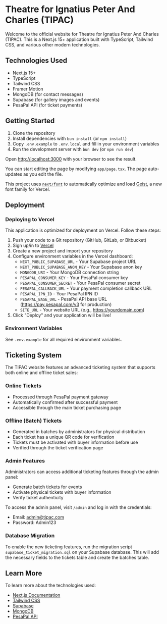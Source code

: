 # Theatre for Ignatius Peter And Charles (TIPAC)

Welcome to the official website for Theatre for Ignatius Peter And Charles (TIPAC). This is a Next.js 15+ application built with TypeScript, Tailwind CSS, and various other modern technologies.

## Technologies Used

- Next.js 15+
- TypeScript
- Tailwind CSS
- Framer Motion
- MongoDB (for contact messages)
- Supabase (for gallery images and events)
- PesaPal API (for ticket payments)

## Getting Started

1. Clone the repository
2. Install dependencies with `bun install` (or `npm install`)
3. Copy `.env.example` to `.env.local` and fill in your environment variables
4. Run the development server with `bun dev` (or `npm run dev`)

Open [http://localhost:3000](http://localhost:3000) with your browser to see the result.

You can start editing the page by modifying `app/page.tsx`. The page auto-updates as you edit the file.

This project uses [`next/font`](https://nextjs.org/docs/app/building-your-application/optimizing/fonts) to automatically optimize and load [Geist](https://vercel.com/font), a new font family for Vercel.

## Deployment

### Deploying to Vercel

This application is optimized for deployment on Vercel. Follow these steps:

1. Push your code to a Git repository (GitHub, GitLab, or Bitbucket)
2. Sign up/in to [Vercel](https://vercel.com)
3. Create a new project and import your repository
4. Configure environment variables in the Vercel dashboard:
   - `NEXT_PUBLIC_SUPABASE_URL` - Your Supabase project URL
   - `NEXT_PUBLIC_SUPABASE_ANON_KEY` - Your Supabase anon key
   - `MONGODB_URI` - Your MongoDB connection string
   - `PESAPAL_CONSUMER_KEY` - Your PesaPal consumer key
   - `PESAPAL_CONSUMER_SECRET` - Your PesaPal consumer secret
   - `PESAPAL_CALLBACK_URL` - Your payment completion callback URL
   - `PESAPAL_IPN_ID` - Your PesaPal IPN ID
   - `PESAPAL_BASE_URL` - PesaPal API base URL (https://pay.pesapal.com/v3 for production)
   - `SITE_URL` - Your website URL (e.g., https://yourdomain.com)
5. Click "Deploy" and your application will be live!

### Environment Variables

See `.env.example` for all required environment variables.

## Ticketing System

The TIPAC website features an advanced ticketing system that supports both online and offline ticket sales:

### Online Tickets
- Processed through PesaPal payment gateway
- Automatically confirmed after successful payment
- Accessible through the main ticket purchasing page

### Offline (Batch) Tickets
- Generated in batches by administrators for physical distribution
- Each ticket has a unique QR code for verification
- Tickets must be activated with buyer information before use
- Verified through the ticket verification page

### Admin Features
Administrators can access additional ticketing features through the admin panel:
- Generate batch tickets for events
- Activate physical tickets with buyer information
- Verify ticket authenticity

To access the admin panel, visit `/admin` and log in with the credentials:
- Email: admin@tipac.com
- Password: Admin123

### Database Migration
To enable the new ticketing features, run the migration script `supabase_ticket_migration.sql` on your Supabase database. This will add the necessary fields to the tickets table and create the batches table.

## Learn More

To learn more about the technologies used:
- [Next.js Documentation](https://nextjs.org/docs)
- [Tailwind CSS](https://tailwindcss.com/)
- [Supabase](https://supabase.io/)
- [MongoDB](https://mongodb.com/)
- [PesaPal API](https://developer.pesapal.com/)